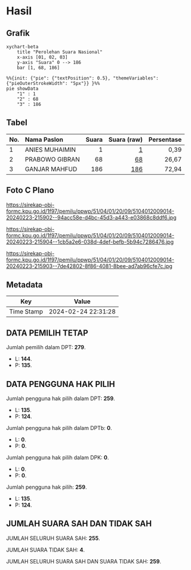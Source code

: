 # Hasil

## Grafik

```mermaid
xychart-beta
    title "Perolehan Suara Nasional"
    x-axis [01, 02, 03]
    y-axis "Suara" 0 --> 186
    bar [1, 68, 186]
```

```mermaid
%%{init: {"pie": {"textPosition": 0.5}, "themeVariables": {"pieOuterStrokeWidth": "5px"}} }%%
pie showData
    "1" : 1
    "2" : 68
    "3" : 186
```

## Tabel

| No. | Nama Paslon    | Suara | Suara (raw) | Persentase |
|:--- |:-------------- | -----:| -----------:| ----------:|
| 1   | ANIES MUHAIMIN | 1     | [1][p-1]    | 0,39       |
| 2   | PRABOWO GIBRAN | 68    | [68][p-2]   | 26,67      |
| 3   | GANJAR MAHFUD  | 186   | [186][p-3]  | 72,94      |


[p-1]: https://github.com/gigit-pemilu/pemilu-2024/blob/main/pilpres/hitung-suara/sub/51-bali/sub/04-gianyar/sub/01-sukawati/sub/2009-batubulan-kangin/sub/014-tps/sub/paslon-1.txt
[p-2]: https://github.com/gigit-pemilu/pemilu-2024/blob/main/pilpres/hitung-suara/sub/51-bali/sub/04-gianyar/sub/01-sukawati/sub/2009-batubulan-kangin/sub/014-tps/sub/paslon-2.txt
[p-3]: https://github.com/gigit-pemilu/pemilu-2024/blob/main/pilpres/hitung-suara/sub/51-bali/sub/04-gianyar/sub/01-sukawati/sub/2009-batubulan-kangin/sub/014-tps/sub/paslon-3.txt

## Foto C Plano

https://sirekap-obj-formc.kpu.go.id/1f97/pemilu/ppwp/51/04/01/20/09/5104012009014-20240223-215902--94acc58e-d4bc-45d3-a443-e03868c8ddf6.jpg

https://sirekap-obj-formc.kpu.go.id/1f97/pemilu/ppwp/51/04/01/20/09/5104012009014-20240223-215904--1cb5a2e6-038d-4def-befb-5b94c7286476.jpg

https://sirekap-obj-formc.kpu.go.id/1f97/pemilu/ppwp/51/04/01/20/09/5104012009014-20240223-215903--7de42802-8f86-4081-8bee-ad7ab96cfe7c.jpg


## Metadata

| Key        | Value               |
| ---------- | ------------------- |
| Time Stamp | 2024-02-24 22:31:28 |


## DATA PEMILIH TETAP

Jumlah pemilih dalam DPT: **279**.
 * L: **144**.
 * P: **135**.

## DATA PENGGUNA HAK PILIH

Jumlah pengguna hak pilih dalam DPT: **259**.
 * L: **135**.
 * P: **124**.

Jumlah pengguna hak pilih dalam DPTb: **0**.
 * L: **0**.
 * P: **0**.

Jumlah pengguna hak pilih dalam DPK: **0**.
 * L: **0**.
 * P: **0**.

Jumlah pengguna hak pilih: **259**.
 * L: **135**.
 * P: **124**.

## JUMLAH SUARA SAH DAN TIDAK SAH

JUMLAH SELURUH SUARA SAH: **255**.

JUMLAH SUARA TIDAK SAH: **4**.

JUMLAH SELURUH SUARA SAH DAN SUARA TIDAK SAH: **259**.


